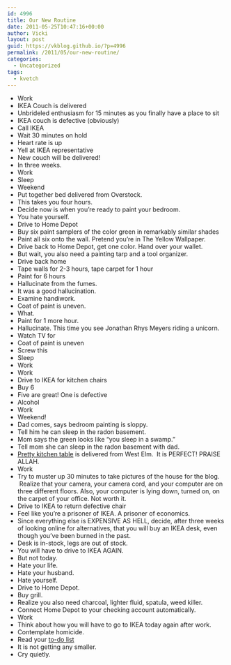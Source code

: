 ```yaml
---
id: 4996
title: Our New Routine
date: 2011-05-25T10:47:16+00:00
author: Vicki
layout: post
guid: https://vkblog.github.io/?p=4996
permalink: /2011/05/our-new-routine/
categories:
  - Uncategorized
tags:
  - kvetch
---
```

  * Work
  * IKEA Couch is delivered
  * Unbrideled enthusiasm for 15 minutes as you finally have a place to sit
  * IKEA couch is defective (obviously)
  * Call IKEA
  * Wait 30 minutes on hold
  * Heart rate is up
  * Yell at IKEA representative
  * New couch will be delivered!
  * In three weeks.
  * Work
  * Sleep
  * Weekend
  * Put together bed delivered from Overstock.
  * This takes you four hours.
  * Decide now is when you&#8217;re ready to paint your bedroom.
  * You hate yourself.
  * Drive to Home Depot
  * Buy six paint samplers of the color green in remarkably similar shades
  * Paint all six onto the wall. Pretend you&#8217;re in The Yellow Wallpaper.
  * Drive back to Home Depot, get one color. Hand over your wallet.
  * But wait, you also need a painting tarp and a tool organizer.
  * Drive back home
  * Tape walls for 2-3 hours, tape carpet for 1 hour
  * Paint for 6 hours
  * Hallucinate from the fumes.
  * It was a good hallucination.
  * Examine handiwork.
  * Coat of paint is uneven.
  * What.
  * Paint for 1 more hour.
  * Hallucinate. This time you see Jonathan Rhys Meyers riding a unicorn.
  * Watch TV for
  * Coat of paint is uneven
  * Screw this
  * Sleep
  * Work
  * Work
  * Drive to IKEA for kitchen chairs
  * Buy 6
  * Five are great! One is defective
  * Alcohol
  * Work
  * Weekend!
  * Dad comes, says bedroom painting is sloppy.
  * Tell him he can sleep in the radon basement.
  * Mom says the green looks like &#8220;you sleep in a swamp.&#8221;
  * Tell mom she can sleep in the radon basement with dad.
  * [Pretty kitchen table](http://www.westelm.com/products/parsons-expandable-dining-table-f277/?pkey=cdining-tables) is delivered from West Elm.  It is PERFECT! PRAISE ALLAH.
  * Work
  * Try to muster up 30 minutes to take pictures of the house for the blog.  Realize that your camera, your camera cord, and your computer are on three different floors. Also, your computer is lying down, turned on, on the carpet of your office. Not worth it.
  * Drive to IKEA to return defective chair
  * Feel like you&#8217;re a prisoner of IKEA. A prisoner of economics.
  * Since everything else is EXPENSIVE AS HELL, decide, after three weeks of looking online for alternatives, that you will buy an IKEA desk, even though you&#8217;ve been burned in the past.
  * Desk is in-stock, legs are out of stock.
  * You will have to drive to IKEA AGAIN.
  * But not today.
  * Hate your life.
  * Hate your husband.
  * Hate yourself.
  * Drive to Home Depot.
  * Buy grill.
  * Realize you also need charcoal, lighter fluid, spatula, weed killer.
  * Connect Home Depot to your checking account automatically.
  * Work
  * Think about how you will have to go to IKEA today again after work.
  * Contemplate homicide.
  * Read your [to-do list](https://raw.githubusercontent.com/vkblog/vkblog.github.io/master/public/img/2011/05/judgementday.jpg)
  * It is not getting any smaller.
  * Cry quietly.